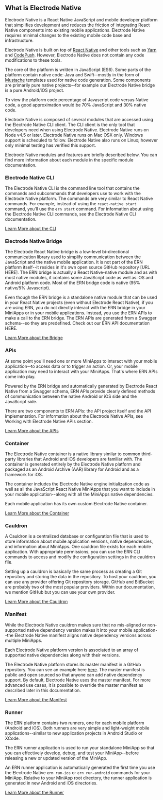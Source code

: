 ## What is Electrode Native

Electrode Native is a React Native JavaScript and mobile developer platform that simplifies development and reduces the friction of integrating React Native components into existing mobile applications. Electrode Native requires minimal changes to the existing mobile code base and infrastructure.

Electrode Native is built on top of [React Native](https://facebook.github.io/react-native/) and other tools such as [Yarn](https://yarnpkg.com/en/) and [CodePush](https://microsoft.github.io/code-push/). However, Electrode Native does not contain any code modifications to these tools.

The core of the platform is written in JavaScript (ES6). Some parts of the platform contain native code: Java and Swift--mostly in the form of [Mustache](https://mustache.github.io/) templates used for native code generation. Some components are primarily pure native projects--for example our Electrode Native bridge is a pure Android/iOS project.

To view the platform code percentage of Javascript code versus Native code, a good approximation would be 70% JavaScript and 30% native code.  

Electrode Native is composed of several modules that are accessed using the Electrode Native CLI client. The CLI client is the only tool that developers need when using Electrode Native. Electrode Native runs on Node v4.5 or later. Electrode Native runs on Mac OSX only. Windows support is scheduled to follow. Electrode Native also runs on Linux; however only minimal testing has verified this support.

Electrode Native modules and features are briefly described below. You can find more information about each module in the specific module documentation.

### Electrode Native CLI

The Electrode Native CLI is the command line tool that contains the commands and subcommands that developers use to work with the Electrode Native platform. The commands are very similar to React Native commands. For example, instead of using the `react-native start` command, you'll use the `ern start` command. For information about using the Electrode Native CLI commands, see the Electrode Native CLI documentation.

[Learn More about the CLI](url)

### Electrode Native Bridge

The Electrode React Native bridge is a low-level bi-directional communication library used to simplify communication between the JavaScript and the native mobile application. It is not part of the ERN platform itself--it resides in it's own open source GitHub repository [URL HERE]. The ERN bridge is actually a React Native-native module and as with most native modules, it contains some JavaScript code as well as iOS and Android platform code. Most of the ERN bridge code is native (95% native/5% Javascript).

Even though the ERN bridge is a standalone native module that can be used in your React Native projects (even without Electrode React Native), if you are using ERN, you do not directly interact with the ERN bridge in your MiniApps or in your mobile applications. Instead, you use the ERN APIs to make a call to the ERN bridge. The ERN APIs are generated from a Swagger schema--so they are predefined. Check out our ERN API documentation HERE.

[Learn More about the Bridge](url)

### APIs

At some point you'll need one or more MiniApps to interact with your mobile application--to access data or to trigger an action. Or, your mobile application may need to interact with your MiniApps. That's where ERN APIs come into play.

Powered by the ERN bridge and automatically generated by Electrode React Native from a Swagger schema, ERN APIs provide clearly defined methods of communication between the native Android or iOS side and the JavaScript side.

There are two components to ERN APIs: the API project itself and the API implementation.
For information about the Electrode Native APIs, see Working with Electrode Native APIs section.

[Learn More about the APIs](url)

### Container

The Electrode Native container is a native library similar to common third-party libraries that Android and iOS developers are familiar with. The container is generated entirely by the Electrode Native platform and packaged as an Android Archive (AAR) library for Android and as a framework for iOS.

The container includes the Electrode Native engine initialization code as well as all the JavaScript React Native MiniApps that you want to include in your mobile application--along with all the MiniApps native dependencies.

Each mobile application has its own custom Electrode Native container.

[Learn More about the Container](url)

### Cauldron

A Cauldron is a centralized database or configuration file that is used to store information about mobile application versions, native dependencies, and information about MiniApps. One cauldron file exists for each mobile application. With appropriate permissions, you can use the ERN CLI commands to access and modify the configuration settings in the cauldron file.

Setting up a cauldron is basically the same process as creating a Git repository and storing the data in the repository. To host your cauldron, you can use any provider offering Git repository storage. GitHub and BitBucket are probably two of the most popular providers. Within our documentation, we mention GitHub but you can use your own provider.

[Learn More about the Cauldron](url)

### Manifest

While the Electrode Native cauldron makes sure that no mis-aligned or non-supported native dependency version makes it into your mobile application--the Electrode Native manifest aligns native dependency versions across multiple MiniApps.

Each Electrode Native platform version is associated to an array of supported native dependencies along with their versions.

The Electrode Native platform stores its master manifest in a GitHub repository. You can see an example here [here](url). The master manifest is public and open sourced so that anyone can add native dependency support. By default, Electrode Native uses the master manifest. For more advanced use cases, it is possible to override the master manifest as described later in this documentation.

[Learn More about the Manifest](url)

### Runner

The ERN platform contains two runners, one for each mobile platform (Android and iOS). Both runners are very simple and light-weight mobile applications--similar to new application projects in Android Studio or XCode.

The ERN runner application is used to run your standalone MiniApp so that you can effectively develop, debug, and test your MiniApp--before releasing a new or updated version of the MiniApp.

An ERN runner application is automatically generated the first time you use the Electrode Native `ern run-ios` or `ern run-android` commands for your MiniApp. Relative to your MiniApp root directory, the runner application is generated in new Android and iOS directories.

[Learn More about the Runner](url)
